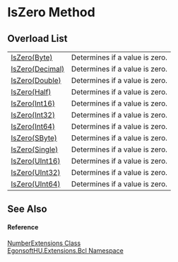 # IsZero Method


## Overload List
<table>
<tr>
<td><a href="M_EgonsoftHU_Extensions_Bcl_NumberExtensions_IsZero.md">IsZero(Byte)</a></td>
<td>Determines if a value is zero.</td></tr>
<tr>
<td><a href="M_EgonsoftHU_Extensions_Bcl_NumberExtensions_IsZero_1.md">IsZero(Decimal)</a></td>
<td>Determines if a value is zero.</td></tr>
<tr>
<td><a href="M_EgonsoftHU_Extensions_Bcl_NumberExtensions_IsZero_2.md">IsZero(Double)</a></td>
<td>Determines if a value is zero.</td></tr>
<tr>
<td><a href="M_EgonsoftHU_Extensions_Bcl_NumberExtensions_IsZero_11.md">IsZero(Half)</a></td>
<td>Determines if a value is zero.</td></tr>
<tr>
<td><a href="M_EgonsoftHU_Extensions_Bcl_NumberExtensions_IsZero_3.md">IsZero(Int16)</a></td>
<td>Determines if a value is zero.</td></tr>
<tr>
<td><a href="M_EgonsoftHU_Extensions_Bcl_NumberExtensions_IsZero_4.md">IsZero(Int32)</a></td>
<td>Determines if a value is zero.</td></tr>
<tr>
<td><a href="M_EgonsoftHU_Extensions_Bcl_NumberExtensions_IsZero_5.md">IsZero(Int64)</a></td>
<td>Determines if a value is zero.</td></tr>
<tr>
<td><a href="M_EgonsoftHU_Extensions_Bcl_NumberExtensions_IsZero_6.md">IsZero(SByte)</a></td>
<td>Determines if a value is zero.</td></tr>
<tr>
<td><a href="M_EgonsoftHU_Extensions_Bcl_NumberExtensions_IsZero_7.md">IsZero(Single)</a></td>
<td>Determines if a value is zero.</td></tr>
<tr>
<td><a href="M_EgonsoftHU_Extensions_Bcl_NumberExtensions_IsZero_8.md">IsZero(UInt16)</a></td>
<td>Determines if a value is zero.</td></tr>
<tr>
<td><a href="M_EgonsoftHU_Extensions_Bcl_NumberExtensions_IsZero_9.md">IsZero(UInt32)</a></td>
<td>Determines if a value is zero.</td></tr>
<tr>
<td><a href="M_EgonsoftHU_Extensions_Bcl_NumberExtensions_IsZero_10.md">IsZero(UInt64)</a></td>
<td>Determines if a value is zero.</td></tr>
</table>

## See Also


#### Reference
<a href="T_EgonsoftHU_Extensions_Bcl_NumberExtensions.md">NumberExtensions Class</a>  
<a href="N_EgonsoftHU_Extensions_Bcl.md">EgonsoftHU.Extensions.Bcl Namespace</a>  
